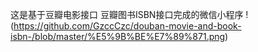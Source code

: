 这是基于豆瓣电影接口 豆瓣图书ISBN接口完成的微信小程序
!(https://github.com/GzccCzc/douban-movie-and-book-isbn-/blob/master/%E5%9B%BE%E7%89%871.png)
